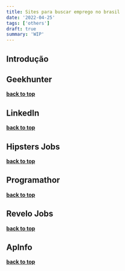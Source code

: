 ```yaml
---
title: Sites para buscar emprego no brasil
date: '2022-04-25'
tags: ['others']
draft: true
summary: 'WIP'
---
```


<TOCInline toc={props.toc} asDisclosure toHeading={3} />

## Introdução <a name="introduction"></a>

## Geekhunter

**[back to top](#introduction)**

## LinkedIn

**[back to top](#introduction)**

## Hipsters Jobs

**[back to top](#introduction)**

## Programathor

**[back to top](#introduction)**

## Revelo Jobs

**[back to top](#introduction)**

## ApInfo

**[back to top](#introduction)**
